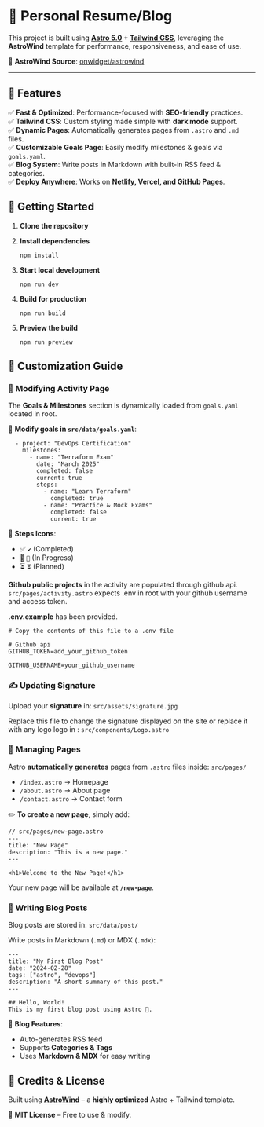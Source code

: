 # 🚀 Personal Resume/Blog

This project is built using **[Astro 5.0](https://astro.build/) + [Tailwind CSS](https://tailwindcss.com/)**, leveraging the **AstroWind** template for performance, responsiveness, and ease of use.

🔗 **AstroWind Source**: [onwidget/astrowind](https://github.com/onwidget/astrowind)

----------

## 🌟 Features

✅ **Fast & Optimized**: Performance-focused with **SEO-friendly** practices.  
✅ **Tailwind CSS**: Custom styling made simple with **dark mode** support.  
✅ **Dynamic Pages**: Automatically generates pages from `.astro` and `.md` files.  
✅ **Customizable Goals Page**: Easily modify milestones & goals via `goals.yaml`.  
✅ **Blog System**: Write posts in Markdown with built-in RSS feed & categories.  
✅ **Deploy Anywhere**: Works on **Netlify, Vercel, and GitHub Pages**.

## 📌 Getting Started

1.  **Clone the repository**
    
2.  **Install dependencies**

    `npm install` 
    
3.  **Start local development**
    
    `npm run dev` 
    
4.  **Build for production**

    `npm run build` 
    
5.  **Preview the build**
    
    `npm run preview`

## 📝 Customization Guide

### 🎯 **Modifying Activity Page**

The **Goals & Milestones** section is dynamically loaded from `goals.yaml` located in root.

📂 **Modify goals in `src/data/goals.yaml`**:

```goals:
  - project: "DevOps Certification"
    milestones:
      - name: "Terraform Exam"
        date: "March 2025"
        completed: false
        current: true
        steps:
          - name: "Learn Terraform"
            completed: true
          - name: "Practice & Mock Exams"
            completed: false
            current: true
```

🔹 **Steps Icons**:

-   ✅ `✔` (Completed)
-   🚧 `🚧` (In Progress)
-   ⏳ `⏳` (Planned)

  **Github public projects** in the activity are populated through github api.
  `src/pages/activity.astro` expects .env in root with your github username and access token.

**.env.example** has been provided.

```
# Copy the contents of this file to a .env file

# Github api
GITHUB_TOKEN=add_your_github_token

GITHUB_USERNAME=your_github_username
```


### ✍ **Updating Signature**

Upload your **signature** in:
`src/assets/signature.jpg` 

Replace this file to change the signature displayed on the site or replace it 
with any logo logo in : `src/components/Logo.astro` 

### 📄 **Managing Pages**

Astro **automatically generates** pages from `.astro` files inside: `src/pages/` 

-   `/index.astro` → Homepage
-   `/about.astro` → About page
-   `/contact.astro` → Contact form

✏️ **To create a new page**, simply add:

```
// src/pages/new-page.astro
---
title: "New Page"
description: "This is a new page."
---

<h1>Welcome to the New Page!</h1>

```

Your new page will be available at **`/new-page`**.


### 📰 **Writing Blog Posts**

Blog posts are stored in:  `src/data/post/` 

Write posts in Markdown (`.md`) or MDX (`.mdx`):

```
---
title: "My First Blog Post"
date: "2024-02-28"
tags: ["astro", "devops"]
description: "A short summary of this post."
---

## Hello, World!
This is my first blog post using Astro 🚀.

```

📌 **Blog Features**:

-   Auto-generates RSS feed
-   Supports **Categories & Tags**
-   Uses **Markdown & MDX** for easy writing

## 🔗 Credits & License

Built using **[AstroWind](https://github.com/onwidget/astrowind)** – a **highly optimized** Astro + Tailwind template.

📜 **MIT License** – Free to use & modify.
